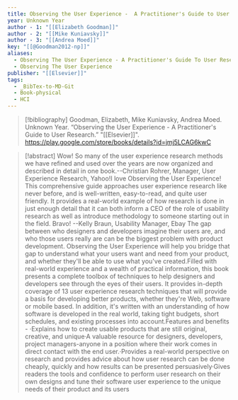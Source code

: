 ```yaml
---
title: Observing the User Experience -  A Practitioner's Guide to User Research
year: Unknown Year
author - 1: "[[Elizabeth Goodman]]"
author - 2: "[[Mike Kuniavsky]]"
author - 3: "[[Andrea Moed]]"
key: "[[@Goodman2012-np]]"
aliases:
  - Observing The User Experience - A Practitioner's Guide To User Research
  - Observing The User Experience
publisher: "[[Elsevier]]"
tags:
  - _BibTex-to-MD-Git
  - Book-physical
  - HCI
---
```


> [!bibliography]
> Goodman, Elizabeth, Mike Kuniavsky, Andrea Moed. Unknown Year. “Observing the User Experience -  A Practitioner's Guide to User Research.” "[[Elsevier]]". https://play.google.com/store/books/details?id=jmj5LCAG6kwC

> [!abstract]
> Wow! So many of the user experience research methods we have refined and used over the years are now organized and described in detail in one book.--Christian Rohrer, Manager, User Experience Research, Yahoo!I love Observing the User Experience! This comprehensive guide approaches user experience research like never before, and is well-written, easy-to-read, and quite user friendly. It provides a real-world example of how research is done in just enough detail that it can both inform a CEO of the role of usability research as well as introduce methodology to someone starting out in the field. Bravo! --Kelly Braun, Usability Manager, Ebay The gap between who designers and developers imagine their users are, and who those users really are can be the biggest problem with product development. Observing the User Experience will help you bridge that gap to understand what your users want and need from your product, and whether they'll be able to use what you've created.Filled with real-world experience and a wealth of practical information, this book presents a complete toolbox of techniques to help designers and developers see through the eyes of their users. It provides in-depth coverage of 13 user experience research techniques that will provide a basis for developing better products, whether they're Web, software or mobile based. In addition, it's written with an understanding of how software is developed in the real world, taking tight budgets, short schedules, and existing processes into account.Features and benefits - ·Explains how to create usable products that are still original, creative, and unique·A valuable resource for designers, developers, project managers-anyone in a position where their work comes in direct contact with the end user.·Provides a real-world perspective on research and provides advice about how user research can be done cheaply, quickly and how results can be presented persuasively·Gives readers the tools and confidence to perform user research on their own designs and tune their software user experience to the unique needs of their product and its users